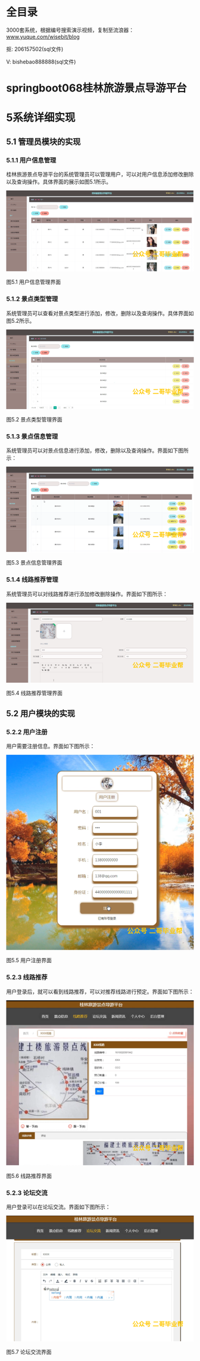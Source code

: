 # 全目录

3000套系统，根据编号搜索演示视频，复制至流浪器：www.yuque.com/wisebit/blog


<p>抠: 206157502(sql文件)</p>
<p>V: bishebao888888(sql文件)</p>


# springboot068桂林旅游景点导游平台
# 5系统详细实现
## 5.1 管理员模块的实现
### 5.1.1 用户信息管理
桂林旅游景点导游平台的系统管理员可以管理用户，可以对用户信息添加修改删除以及查询操作。具体界面的展示如图5.1所示。

![](/md/blog.010.png)

图5.1 用户信息管理界面
### 5.1.2 景点类型管理
系统管理员可以查看对景点类型进行添加，修改，删除以及查询操作。具体界面如图5.2所示。

![](/md/blog.011.png)

图5.2 景点类型管理界面
### 5.1.3 景点信息管理
系统管理员可以对景点信息进行添加，修改，删除以及查询操作。界面如下图所示：

![](/md/blog.012.png)

图5.3 景点信息管理界面
### 5.1.4 线路推荐管理
系统管理员可以对线路推荐进行添加修改删除操作。界面如下图所示：

![](/md/blog.013.png)

图5.4 线路推荐管理界面

## 5.2 用户模块的实现
### 5.2.2 用户注册
用户需要注册信息。界面如下图所示：

![](/md/blog.014.png)

图5.5 用户注册界面
### 5.2.3 线路推荐
用户登录后，就可以看到线路推荐，可以对推荐线路进行预定。界面如下图所示：

![](/md/blog.015.png)

图5.6 线路推荐界面
### 5.2.3 论坛交流
用户登录可以在论坛交流。界面如下图所示：


![](/md/blog.016.png)

图5.7 论坛交流界面














